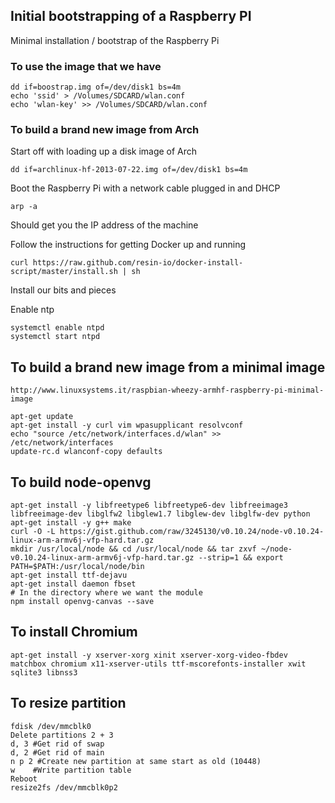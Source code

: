 ## Initial bootstrapping of a Raspberry PI ##

Minimal installation / bootstrap of the Raspberry Pi

### To use the image that we have ###

    dd if=boostrap.img of=/dev/disk1 bs=4m
    echo 'ssid' > /Volumes/SDCARD/wlan.conf
    echo 'wlan-key' >> /Volumes/SDCARD/wlan.conf


### To build a brand new image from Arch ###

Start off with loading up a disk image of Arch

    dd if=archlinux-hf-2013-07-22.img of=/dev/disk1 bs=4m

Boot the Raspberry Pi with a network cable plugged in and DHCP

    arp -a

Should get you the IP address of the machine

Follow the instructions for getting Docker up and running

    curl https://raw.github.com/resin-io/docker-install-script/master/install.sh | sh

Install our bits and pieces

Enable ntp

    systemctl enable ntpd
    systemctl start ntpd


## To build a brand new image from a minimal image ##

    http://www.linuxsystems.it/raspbian-wheezy-armhf-raspberry-pi-minimal-image

    apt-get update
    apt-get install -y curl vim wpasupplicant resolvconf
    echo "source /etc/network/interfaces.d/wlan" >> /etc/network/interfaces
    update-rc.d wlanconf-copy defaults


## To build node-openvg

    apt-get install -y libfreetype6 libfreetype6-dev libfreeimage3 libfreeimage-dev libglfw2 libglew1.7 libglew-dev libglfw-dev python
    apt-get install -y g++ make
    curl -O -L https://gist.github.com/raw/3245130/v0.10.24/node-v0.10.24-linux-arm-armv6j-vfp-hard.tar.gz
    mkdir /usr/local/node && cd /usr/local/node && tar zxvf ~/node-v0.10.24-linux-arm-armv6j-vfp-hard.tar.gz --strip=1 && export PATH=$PATH:/usr/local/node/bin
    apt-get install ttf-dejavu 
    apt-get install daemon fbset 
    # In the directory where we want the module 
    npm install openvg-canvas --save


## To install Chromium

    apt-get install -y xserver-xorg xinit xserver-xorg-video-fbdev matchbox chromium x11-xserver-utils ttf-mscorefonts-installer xwit sqlite3 libnss3 

## To resize partition

    fdisk /dev/mmcblk0
    Delete partitions 2 + 3
    d, 3 #Get rid of swap
    d, 2 #Get rid of main
    n p 2 #Create new partition at same start as old (10448)
    w    #Write partition table
    Reboot
    resize2fs /dev/mmcblk0p2
